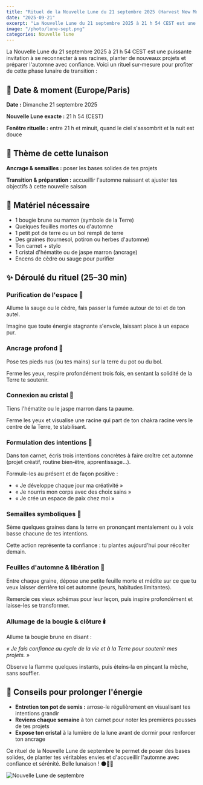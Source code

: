 ```yaml
---
title: "Rituel de la Nouvelle Lune du 21 septembre 2025 (Harvest New Moon) 🌱🌙"
date: "2025-09-21"
excerpt: "La Nouvelle Lune du 21 septembre 2025 à 21 h 54 CEST est une puissante invitation à se reconnecter à ses racines, planter de nouveaux projets et préparer l'automne avec confiance. Voici un rituel sur‑mesure pour profiter de cette phase lunaire de transition."
image: "/photo/lune-sept.png"
categories: Nouvelle lune
---
```


La Nouvelle Lune du 21 septembre 2025 à 21 h 54 CEST est une puissante invitation à se reconnecter à ses racines, planter de nouveaux projets et préparer l'automne avec confiance. Voici un rituel sur‑mesure pour profiter de cette phase lunaire de transition :

## 📆 Date & moment (Europe/Paris)

**Date :** Dimanche 21 septembre 2025

**Nouvelle Lune exacte :** 21 h 54 (CEST)

**Fenêtre rituelle :** entre 21 h et minuit, quand le ciel s'assombrit et la nuit est douce

## 🌾 Thème de cette lunaison

**Ancrage & semailles :** poser les bases solides de tes projets

**Transition & préparation :** accueillir l'automne naissant et ajuster tes objectifs à cette nouvelle saison

## 🧰 Matériel nécessaire

- 1 bougie brune ou marron (symbole de la Terre)
- Quelques feuilles mortes ou d'automne
- 1 petit pot de terre ou un bol rempli de terre
- Des graines (tournesol, potiron ou herbes d'automne)
- Ton carnet + stylo
- 1 cristal d'hématite ou de jaspe marron (ancrage)
- Encens de cèdre ou sauge pour purifier

## ✨ Déroulé du rituel (25–30 min)

### Purification de l'espace 🌿

Allume la sauge ou le cèdre, fais passer la fumée autour de toi et de ton autel.

Imagine que toute énergie stagnante s'envole, laissant place à un espace pur.

### Ancrage profond 🌱

Pose tes pieds nus (ou tes mains) sur la terre du pot ou du bol.

Ferme les yeux, respire profondément trois fois, en sentant la solidité de la Terre te soutenir.

### Connexion au cristal 💎

Tiens l'hématite ou le jaspe marron dans ta paume.

Ferme les yeux et visualise une racine qui part de ton chakra racine vers le centre de la Terre, te stabilisant.

### Formulation des intentions 📝

Dans ton carnet, écris trois intentions concrètes à faire croître cet automne (projet créatif, routine bien‑être, apprentissage…).

Formule-les au présent et de façon positive :
- « Je développe chaque jour ma créativité »
- « Je nourris mon corps avec des choix sains »
- « Je crée un espace de paix chez moi »

### Semailles symboliques 🌾

Sème quelques graines dans la terre en prononçant mentalement ou à voix basse chacune de tes intentions.

Cette action représente ta confiance : tu plantes aujourd'hui pour récolter demain.

### Feuilles d'automne & libération 🍂

Entre chaque graine, dépose une petite feuille morte et médite sur ce que tu veux laisser derrière toi cet automne (peurs, habitudes limitantes).

Remercie ces vieux schémas pour leur leçon, puis inspire profondément et laisse-les se transformer.

### Allumage de la bougie & clôture 🕯️

Allume ta bougie brune en disant :

*« Je fais confiance au cycle de la vie et à la Terre pour soutenir mes projets. »*

Observe la flamme quelques instants, puis éteins‑la en pinçant la mèche, sans souffler.

## 🌟 Conseils pour prolonger l'énergie

- **Entretien ton pot de semis :** arrose-le régulièrement en visualisant tes intentions grandir
- **Reviens chaque semaine** à ton carnet pour noter les premières pousses de tes projets
- **Expose ton cristal** à la lumière de la lune avant de dormir pour renforcer ton ancrage

Ce rituel de la Nouvelle Lune de septembre te permet de poser des bases solides, de planter tes véritables envies et d'accueillir l'automne avec confiance et sérénité. Belle lunaison ! 🌑🍁💚

![Nouvelle Lune de septembre](/photo/lune-sept.png)
